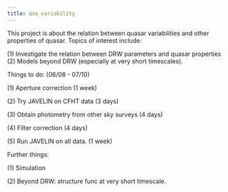 ```yaml
---
title: qso_variability
---
```

This project is about the relation between quasar variabilities and other properties of quasar. Topics of interest include:

(1) Investigate the relation between DRW parameters and quasar properties
(2) Models beyond DRW (especially at very short timescales).

Things to do: (06/08 - 07/10)

(1) Aperture correction (1 week)

(2) Try JAVELIN on CFHT data (3 days)

(3) Obtain photometry from other sky surveys (4 days)

(4) Filter correction (4 days)

(5) Run JAVELIN on all data. (1 week)


Further things:

(1) Simulation

(2) Beyond DRW: structure func at very short timescale.

